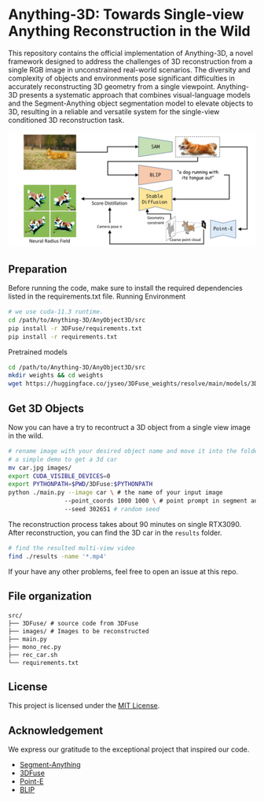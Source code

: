 # Anything-3D: Towards Single-view Anything Reconstruction in the Wild

This repository contains the official implementation of Anything-3D, a novel framework designed to address the challenges of 3D reconstruction from a single RGB image in unconstrained real-world scenarios. The diversity and complexity of objects and environments pose significant difficulties in accurately reconstructing 3D geometry from a single viewpoint. Anything-3D presents a systematic approach that combines visual-language models and the Segment-Anything object segmentation model to elevate objects to 3D, resulting in a reliable and versatile system for the single-view conditioned 3D reconstruction task.

![pipeline](https://github.com/Anything-of-anything/Anything-3D/blob/main/AnyObject3D/assets/pipeline_anything3d.jpg)


## Preparation

Before running the code, make sure to install the required dependencies listed in the requirements.txt file.
Running Environment
   ```bash 
   # we use cuda-11.3 runtime.
   cd /path/to/Anything-3D/AnyObject3D/src
   pip install -r 3DFuse/requirements.txt
   pip install -r requirements.txt
   ```
Pretrained models 
   ```bash
   cd /path/to/Anything-3D/AnyObject3D/src
   mkdir weights && cd weights 
   wget https://huggingface.co/jyseo/3DFuse_weights/resolve/main/models/3DFuse_sparse_depth_injector.ckpt
   ```
## Get 3D Objects

Now you can have a try to recontruct a 3D object from a single view image in the wild.
```bash 
# rename image with your desired object name and move it into the folder src/images/ 
# a simple demo to get a 3d car
mv car.jpg images/
export CUDA_VISIBLE_DEVICES=0
export PYTHONPATH=$PWD/3DFuse:$PYTHONPATH
python ./main.py --image car \ # the name of your input image
                --point_coords 1000 1000 \ # point prompt in segment anything
                --seed 302651 # random seed 
```
The reconstruction process takes about 90 minutes on single RTX3090. After reconstruction, you can find the 3D car in the `results` folder. 
```bash
# find the resulted multi-view video 
find ./results -name '*.mp4'
```
If your have any other problems, feel free to open an issue at this repo. 

## File organization
```
src/
├── 3DFuse/ # source code from 3DFuse
├── images/ # Images to be reconstructed
├── main.py
├── mono_rec.py
├── rec_car.sh
└── requirements.txt
```

## License

This project is licensed under the [MIT License](https://github.com/Anything-of-anything/Anything-3D/blob/main/LICENSE).

## Acknowledgement
We express our gratitude to the exceptional project that inspired our code.
- [Segment-Anything](https://github.com/facebookresearch/segment-anything)
- [3DFuse](https://github.com/KU-CVLAB/3DFuse)
- [Point-E](https://github.com/openai/point-e)
- [BLIP](https://github.com/salesforce/LAVIS)
